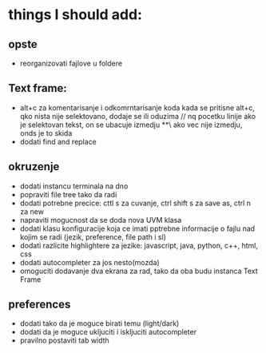 # things I should add:
## opste
- reorganizovati fajlove u foldere
## Text frame:
- alt+c za komentarisanje i odkomrntarisanje koda
kada se pritisne alt+c, qko nista nije selektovano, dodaje se ili oduzima // nq pocetku linije
ako je selektovan tekst, on se ubacuje izmedju \**\ ako vec nije izmedju, onds je to skida
- dodati find and replace
## okruzenje
- dodati instancu terminala na dno
- popraviti file tree tako da radi
- dodati potrebne precice: cttl s za cuvanje, ctrl shift s za save as, ctrl n za new
- napraviti mogucnost da se doda nova UVM klasa
- dodati klasu konfiguracije koja ce imati pptrebne informacije o fajlu nad kojim se radi (jezik, preference, file path i sl)
- dodati razlicite highlightere za jezike: javascript, java, python, c++, html, css
- dodati autocompleter za jos nesto(mozda)
- omoguciti dodavanje dva ekrana za rad, tako da oba budu instanca Text Frame
## preferences
- dodati tako da je moguce birati temu (light/dark)
- dodati da je moguce ukljuciti i iskljuciti autocompleter
- pravilno postaviti tab width

